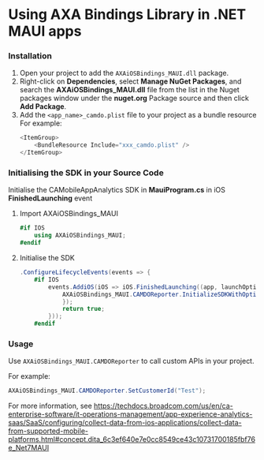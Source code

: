 # Using AXA Bindings Library in .NET MAUI apps

### Installation

1. Open your project to add the `AXAiOSBindings_MAUI.dll` package.
2. Right-click on **Dependencies**, select **Manage NuGet Packages**, and search the **AXAiOSBindings_MAUI.dll** file from the list in the Nuget packages window under the **nuget.org** Package source and then click **Add Package**.
3. Add the `<app_name>_camdo.plist` file to your project as a bundle resource
    For example:
    ```csharp
    <ItemGroup>
        <BundleResource Include="xxx_camdo.plist" />
    </ItemGroup>
    ```

### Initialising the SDK in your Source Code

Initialise the CAMobileAppAnalytics SDK in **MauiProgram.cs** in iOS **FinishedLaunching** event 
1. Import AXAiOSBindings_MAUI
    ```csharp
    #if IOS
        using AXAiOSBindings_MAUI;
    #endif
    ``` 
2. Initialise the SDK
    ```csharp
    .ConfigureLifecycleEvents(events => {
        #if IOS
            events.AddiOS(iOS => iOS.FinishedLaunching((app, launchOptions) => {
                AXAiOSBindings_MAUI.CAMDOReporter.InitializeSDKWithOptions(AXAiOSBindings_MAUI.SDKOptions.SDKLogLevelVerbose, (_, __) => {LogEvent("SDK initialized successfully");
                });
                return true;
            }));
        #endif
    ``` 


### Usage

Use `AXAiOSBindings_MAUI.CAMDOReporter` to call custom APIs in your project.

For example:
```csharp
AXAiOSBindings_MAUI.CAMDOReporter.SetCustomerId("Test");
```

For more information, see https://techdocs.broadcom.com/us/en/ca-enterprise-software/it-operations-management/app-experience-analytics-saas/SaaS/configuring/collect-data-from-ios-applications/collect-data-from-supported-mobile-platforms.html#concept.dita_6c3ef640e7e0cc8549ce43c10731700185fbf76e_Net7MAUI
